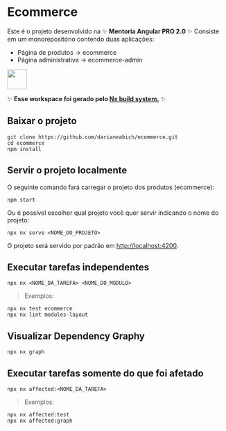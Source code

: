 # Ecommerce

Este é o projeto desenvolvido na ✨ **Mentoria Angular PRO 2.0** ✨
Consiste em um monorepositório contendo duas aplicações:
- Página de produtos -> ecommerce
- Página administrativa -> ecommerce-admin

<a alt="Nx logo" href="https://nx.dev" target="_blank" rel="noreferrer"><img src="https://raw.githubusercontent.com/nrwl/nx/master/images/nx-logo.png" width="45"></a>

✨ **Esse workspace foi gerado pelo [Nx build system.](https://nx.dev)** ✨

## Baixar o projeto

```
git clone https://github.com/darianeabich/ecommerce.git
cd ecommerce
npm install
```

## Servir o projeto localmente

O seguinte comando fará carregar o projeto dos produtos (ecommerce):
```
npm start
```

Ou é possível escolher qual projeto você quer servir indicando o nome do projeto:
```
npx nx serve <NOME_DO_PROJETO>
```

O projeto será servido por padrão em [http://localhost:4200](http://localhost:4200).

## Executar tarefas independentes

```
npx nx <NOME_DA_TAREFA> <NOME_DO_MODULO>
```

> Exemplos:

```
npx nx test ecommerce
npx nx lint modules-layout
```

## Visualizar Dependency Graphy

```
npx nx graph
```

## Executar tarefas somente do que foi afetado

```
npx nx affected:<NOME_DA_TAREFA>
```

> Exemplos:

```
npx nx affected:test
npx nx affected:graph
```
